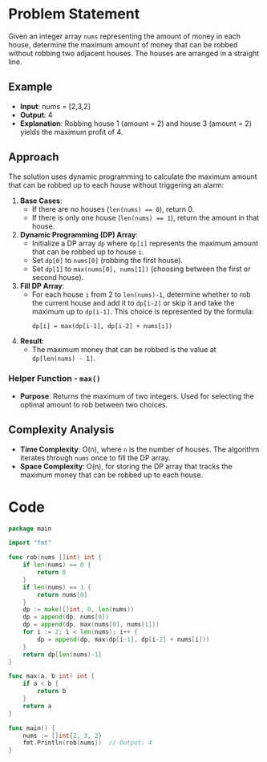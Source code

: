 # Problem Statement
Given an integer array `nums` representing the amount of money in each house, determine the maximum amount of money that can be robbed without robbing two adjacent houses. The houses are arranged in a straight line.

## Example
- **Input**: nums = [2,3,2]
- **Output**: 4
- **Explanation**: Robbing house 1 (amount = 2) and house 3 (amount = 2) yields the maximum profit of 4.

## Approach
The solution uses dynamic programming to calculate the maximum amount that can be robbed up to each house without triggering an alarm:
1. **Base Cases**:
    - If there are no houses (`len(nums) == 0`), return 0.
    - If there is only one house (`len(nums) == 1`), return the amount in that house.
2. **Dynamic Programming (DP) Array**:
    - Initialize a DP array `dp` where `dp[i]` represents the maximum amount that can be robbed up to house `i`.
    - Set `dp[0]` to `nums[0]` (robbing the first house).
    - Set `dp[1]` to `max(nums[0], nums[1])` (choosing between the first or second house).
3. **Fill DP Array**:
    - For each house `i` from 2 to `len(nums)-1`, determine whether to rob the current house and add it to `dp[i-2]` or skip it and take the maximum up to `dp[i-1]`. This choice is represented by the formula:
      ```
      dp[i] = max(dp[i-1], dp[i-2] + nums[i])
      ```
4. **Result**:
    - The maximum money that can be robbed is the value at `dp[len(nums) - 1]`.

### Helper Function - `max()`
- **Purpose**: Returns the maximum of two integers. Used for selecting the optimal amount to rob between two choices.

## Complexity Analysis
- **Time Complexity**: O(n), where `n` is the number of houses. The algorithm iterates through `nums` once to fill the DP array.
- **Space Complexity**: O(n), for storing the DP array that tracks the maximum money that can be robbed up to each house.

# Code
```go
package main

import "fmt"

func rob(nums []int) int {
    if len(nums) == 0 {
        return 0
    }
    if len(nums) == 1 {
        return nums[0]
    }
    dp := make([]int, 0, len(nums))
    dp = append(dp, nums[0])
    dp = append(dp, max(nums[0], nums[1]))
    for i := 2; i < len(nums); i++ {
        dp = append(dp, max(dp[i-1], dp[i-2] + nums[i]))
    }
    return dp[len(nums)-1]
}

func max(a, b int) int {
    if a < b {
        return b
    }
    return a
}

func main() {
    nums := []int{2, 3, 2}
    fmt.Println(rob(nums))  // Output: 4
}
